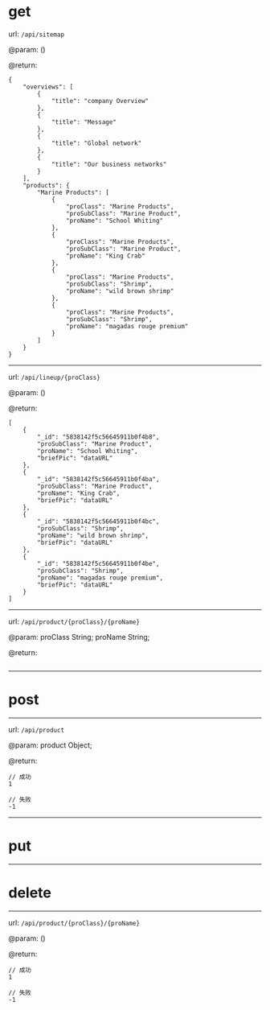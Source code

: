 # get

url: `/api/sitemap`

@param: ()

@return:
```
{
    "overviews": [
        {
            "title": "company Overview"
        },
        {
            "title": "Message"
        },
        {
            "title": "Global network"
        },
        {
            "title": "Our business networks"
        }
    ],
    "products": {
        "Marine Products": [
            {
                "proClass": "Marine Products",
                "proSubClass": "Marine Product",
                "proName": "School Whiting"
            },
            {
                "proClass": "Marine Products",
                "proSubClass": "Marine Product",
                "proName": "King Crab"
            },
            {
                "proClass": "Marine Products",
                "proSubClass": "Shrimp",
                "proName": "wild brown shrimp"
            },
            {
                "proClass": "Marine Products",
                "proSubClass": "Shrimp",
                "proName": "magadas rouge premium"
            }
        ]
    }
}
```

----

url: `/api/lineup/{proClass}`

@param: ()

@return:
```
[
    {
        "_id": "5838142f5c56645911b0f4b8",
        "proSubClass": "Marine Product",
        "proName": "School Whiting",
        "briefPic": "dataURL"
    },
    {
        "_id": "5838142f5c56645911b0f4ba",
        "proSubClass": "Marine Product",
        "proName": "King Crab",
        "briefPic": "dataURL"
    },
    {
        "_id": "5838142f5c56645911b0f4bc",
        "proSubClass": "Shrimp",
        "proName": "wild brown shrimp",
        "briefPic": "dataURL"
    },
    {
        "_id": "5838142f5c56645911b0f4be",
        "proSubClass": "Shrimp",
        "proName": "magadas rouge premium",
        "briefPic": "dataURL"
    }
]
```

----

url: `/api/product/{proClass}/{proName}`

@param: proClass String; proName String;

@return:
```

```

----

# post

----

url: `/api/product`

@param: product Object;

@return:
```
// 成功
1

// 失败
-1
```

----

# put

----

# delete

----

url: `/api/product/{proClass}/{proName}`

@param: ()

@return:
```
// 成功
1

// 失败
-1
```
